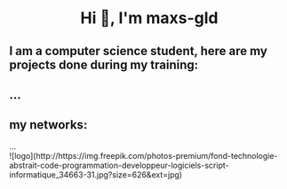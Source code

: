 <h1 align=center > Hi 👋, I'm maxs-gld</h1>

<h2>I am a computer science student, here are my projects done during my training:<h2>
...
<h2>my networks:</h2>
...

  <br>
![logo](http://https://img.freepik.com/photos-premium/fond-technologie-abstrait-code-programmation-developpeur-logiciels-script-informatique_34663-31.jpg?size=626&ext=jpg)

